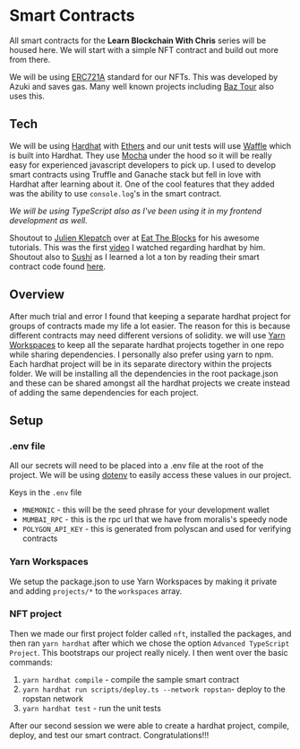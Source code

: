 # Smart Contracts 

All smart contracts for the **Learn Blockchain With Chris** series will be housed here. We will start with a simple NFT contract and build out more from there.

We will be using [ERC721A](https://www.erc721a.org/) standard for our NFTs. This was developed by Azuki and saves gas. Many well known projects including [Baz Tour](https://baz.golf) also uses this.

## Tech

We will be using [Hardhat](https://hardhat.org/) with [Ethers](https://docs.ethers.io/v5/) and our unit tests will use [Waffle](https://getwaffle.io/) which is built into Hardhat. They use [Mocha](https://mochajs.org/) under the hood so it will be really easy for experienced javascript developers to pick up.
I used to develop smart contracts using Truffle and Ganache stack but fell in love with Hardhat after learning about it. One of the cool features that they added was the ability to use `console.log`'s in the smart contract. 

_We will be using TypeScript also as I've been using it in my frontend development as well._

Shoutout to [Julien Klepatch](https://www.linkedin.com/in/julienklepatch/) over at [Eat The Blocks](https://eattheblocks.com/) for his awesome tutorials. This was the first [video](https://www.youtube.com/watch?v=9Qpi80dQsGU) I watched regarding hardhat by him. Shoutout also to [Sushi](https://www.sushi.com/) as I learned a lot a ton by reading their smart contract code found [here](https://github.com/sushiswap/sushiswap).

## Overview

After much trial and error I found that keeping a separate hardhat project for groups of contracts made my life a lot easier. The reason for this is because different contracts may need different versions of solidity. we will use [Yarn Workspaces](https://classic.yarnpkg.com/lang/en/docs/workspaces/) to keep all the separate hardhat projects together in one repo while sharing dependencies.
I personally also prefer using yarn to npm. Each hardhat project will be in its separate directory within the projects folder. We will be installing all the dependencies in the root package.json and these can be shared amongst all the hardhat projects we create instead of adding the same dependencies for each project.

## Setup

### .env file
All our secrets will need to be placed into a .env file at the root of the project. We will be using [dotenv](https://github.com/motdotla/dotenv) to easily access these values in our project.

Keys in the `.env` file
- `MNEMONIC` - this will be the seed phrase for your development wallet
- `MUMBAI_RPC` - this is the rpc url that we have from moralis's speedy node
- `POLYGON_API_KEY` - this is generated from polyscan and used for verifying contracts

### Yarn Workspaces
We setup the package.json to use Yarn Workspaces by making it private and adding `projects/*` to the `workspaces` array.

### NFT project
Then we made our first project folder called `nft`, installed the packages, and then ran `yarn hardhat` after which we chose the option `Advanced TypeScript Project`. This bootstraps our project really nicely. I then went over the basic commands:
1. `yarn hardhat compile` - compile the sample smart contract
2. `yarn hardhat run scripts/deploy.ts --network ropstan`- deploy to the ropstan network
3. `yarn hardhat test` - run the unit tests  

After our second session we were able to create a hardhat project, compile, deploy, and test our smart contract. Congratulations!!!
